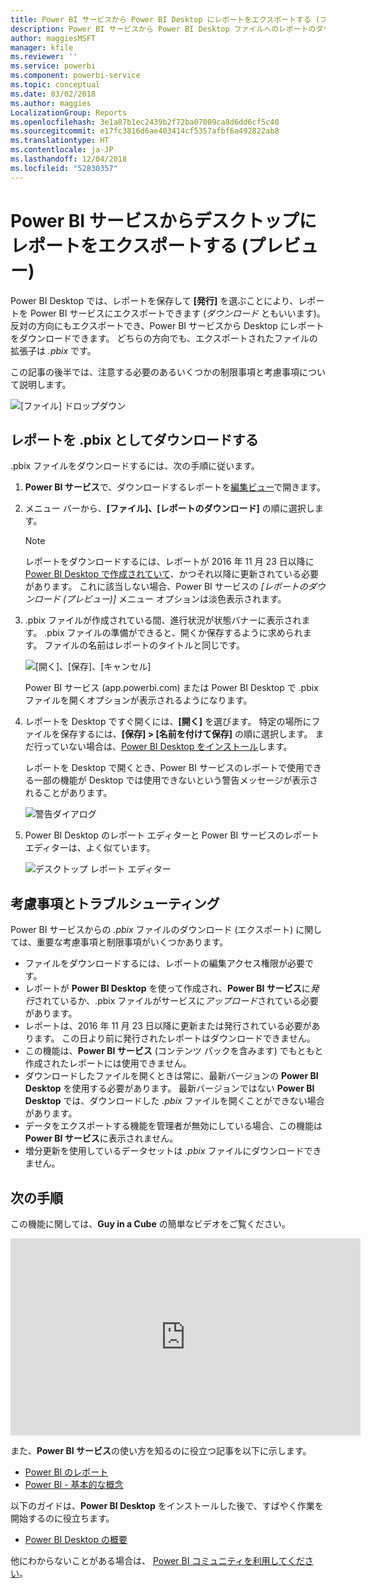 ```yaml
---
title: Power BI サービスから Power BI Desktop にレポートをエクスポートする (プレビュー)
description: Power BI サービスから Power BI Desktop ファイルへのレポートのダウンロード
author: maggiesMSFT
manager: kfile
ms.reviewer: ''
ms.service: powerbi
ms.component: powerbi-service
ms.topic: conceptual
ms.date: 03/02/2018
ms.author: maggies
LocalizationGroup: Reports
ms.openlocfilehash: 3e1a87b1ec2439b2f72ba07009ca8d6dd6cf5c40
ms.sourcegitcommit: e17fc3816d6ae403414cf5357afbf6a492822ab8
ms.translationtype: HT
ms.contentlocale: ja-JP
ms.lasthandoff: 12/04/2018
ms.locfileid: "52830357"
---
```

# <a name="export-a-report-from-power-bi-service-to-desktop-preview"></a>Power BI サービスからデスクトップにレポートをエクスポートする (プレビュー)
Power BI Desktop では、レポートを保存して **[発行]** を選ぶことにより、レポートを Power BI サービスにエクスポートできます (*ダウンロード* ともいいます)。 反対の方向にもエクスポートでき、Power BI サービスから Desktop にレポートをダウンロードできます。 どちらの方向でも、エクスポートされたファイルの拡張子は *.pbix* です。

この記事の後半では、注意する必要のあるいくつかの制限事項と考慮事項について説明します。

![[ファイル] ドロップダウン](media/service-export-to-pbix/power-bi-file-export.png)

## <a name="download-the-report-as-a-pbix"></a>レポートを .pbix としてダウンロードする
.pbix ファイルをダウンロードするには、次の手順に従います。

1. **Power BI サービス**で、ダウンロードするレポートを[編集ビュー](consumer/end-user-reading-view.md)で開きます。
2. メニュー バーから、**[ファイル]、[レポートのダウンロード]** の順に選択します。
   
   > [!NOTE]
   > レポートをダウンロードするには、レポートが 2016 年 11 月 23 日以降に [Power BI Desktop で作成されていて](guided-learning/publishingandsharing.yml?tutorial-step=2)、かつそれ以降に更新されている必要があります。 これに該当しない場合、Power BI サービスの *[レポートのダウンロード (プレビュー)]* メニュー オプションは淡色表示されます。
   > 
   > 
3. .pbix ファイルが作成されている間、進行状況が状態バナーに表示されます。 .pbix ファイルの準備ができると、開くか保存するように求められます。 ファイルの名前はレポートのタイトルと同じです。
   
    ![[開く]、[保存]、[キャンセル]](media/service-export-to-pbix/power-bi-save-pbix.png)
   
    Power BI サービス (app.powerbi.com) または Power BI Desktop で .pbix ファイルを開くオプションが表示されるようになります。     
4. レポートを Desktop ですぐ開くには、**[開く]** を選びます。 特定の場所にファイルを保存するには、**[保存] > [名前を付けて保存]** の順に選択します。 まだ行っていない場合は、[Power BI Desktop をインストール](desktop-get-the-desktop.md)します。
   
    レポートを Desktop で開くとき、Power BI サービスのレポートで使用できる一部の機能が Desktop では使用できないという警告メッセージが表示されることがあります。
   
    ![警告ダイアログ](media/service-export-to-pbix/power-bi-export-to-pbix_2.png)

5. Power BI Desktop のレポート エディターと Power BI サービスのレポート エディターは、よく似ています。  
   
    ![デスクトップ レポート エディター](media/service-export-to-pbix/power-bi-desktop.png)

## <a name="considerations-and-troubleshooting"></a>考慮事項とトラブルシューティング
Power BI サービスからの *.pbix* ファイルのダウンロード (エクスポート) に関しては、重要な考慮事項と制限事項がいくつかあります。

* ファイルをダウンロードするには、レポートの編集アクセス権限が必要です。
* レポートが **Power BI Desktop** を使って作成され、**Power BI サービス**に*発行*されているか、.pbix ファイルがサービスに*アップロード*されている必要があります。
* レポートは、2016 年 11 月 23 日以降に更新または発行されている必要があります。 この日より前に発行されたレポートはダウンロードできません。
* この機能は、**Power BI サービス** (コンテンツ パックを含みます) でもともと作成されたレポートには使用できません。
* ダウンロードしたファイルを開くときは常に、最新バージョンの **Power BI Desktop** を使用する必要があります。 最新バージョンではない **Power BI Desktop** では、ダウンロードした *.pbix* ファイルを開くことができない場合があります。
* データをエクスポートする機能を管理者が無効にしている場合、この機能は **Power BI サービス**に表示されません。
* 増分更新を使用しているデータセットは *.pbix* ファイルにダウンロードできません。

## <a name="next-steps"></a>次の手順
この機能に関しては、**Guy in a Cube** の簡単なビデオをご覧ください。

<iframe width="560" height="315" src="https://www.youtube.com/embed/ymWqU5jiUl0" frameborder="0" allowfullscreen></iframe>

また、**Power BI サービス**の使い方を知るのに役立つ記事を以下に示します。

* [Power BI のレポート](consumer/end-user-reports.md)
* [Power BI - 基本的な概念](consumer/end-user-basic-concepts.md)

以下のガイドは、**Power BI Desktop** をインストールした後で、すばやく作業を開始するのに役立ちます。

* [Power BI Desktop の概要](desktop-getting-started.md)

他にわからないことがある場合は、 [Power BI コミュニティを利用してください](http://community.powerbi.com/)。   

